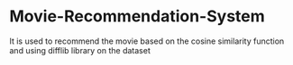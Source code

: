 # Movie-Recommendation-System
It is used to recommend the movie based on the cosine similarity function and using difflib library on the dataset
